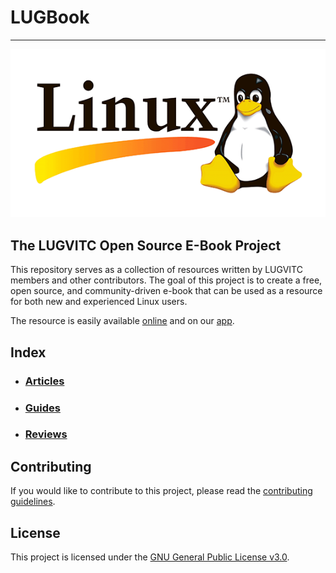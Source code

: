 # LUGBook
---
![Linux Image](./linux-logo.png)

## The LUGVITC Open Source E-Book Project

This repository serves as a collection of resources written by LUGVITC members and other contributors. The goal of this project is to create a free, open source, and community-driven e-book that can be used as a resource for both new and experienced Linux users.

The resource is easily available [online](https://kanishka-developer.github.io/LUGBook/) and on our [app](https://github.com/Kanishka-Developer/LUGBook/releases/).

## Index

* ### [Articles](articles/)
* ### [Guides](guides/)
* ### [Reviews](reviews/)

## Contributing

If you would like to contribute to this project, please read the [contributing guidelines](CONTRIBUTING.html).

## License

This project is licensed under the [GNU General Public License v3.0](LICENSE).